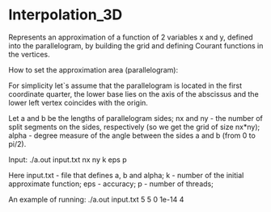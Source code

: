 # Interpolation_3D
Represents an approximation of a function of 2 variables x and y, defined into the parallelogram, by building the grid and defining Courant functions in the vertices.

How to set the approximation area (parallelogram):

For simplicity let`s assume that the parallelogram is located in the first coordinate quarter, the lower base lies on the axis of the abscissus 
and the lower left vertex coincides with the origin.

Let a and b be the lengths of parallelogram sides; 
    nx and ny - the number of split segments on the sides, respectively (so we get the grid of size nx*ny);
    alpha - degree measure of the angle between the sides a and b (from 0 to pi/2).
    
Input: ./a.out input.txt nx ny k eps p

Here input.txt - file that defines a, b and alpha;
     k - number of the initial approximate function;
     eps - accuracy;
     p - number of threads;
     
An example of running: ./a.out input.txt 5 5 0 1e-14 4
